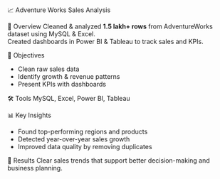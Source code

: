 📈 Adventure Works Sales Analysis

 📌 Overview
Cleaned & analyzed **1.5 lakh+ rows** from AdventureWorks dataset using MySQL & Excel.  
Created dashboards in Power BI & Tableau to track sales and KPIs.

 🎯 Objectives
- Clean raw sales data  
- Identify growth & revenue patterns  
- Present KPIs with dashboards  

 🛠️ Tools
MySQL, Excel, Power BI, Tableau  

 📊 Key Insights
- Found top-performing regions and products  
- Detected year-over-year sales growth  
- Improved data quality by removing duplicates  

 🚀 Results
Clear sales trends that support better decision-making and business planning.
